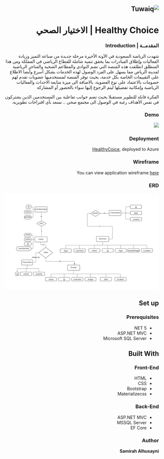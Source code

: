 <div dir="rtl" align="right" >

![Tuwaiq](https://i.ibb.co/SV2BSn5/tuwaiq.png)
----
# Healthy Choice | الاختيار الصحي

### المقدمــة | Introduction 
شهدت الرياضة السعودية في الآونة الأخيرة مرحلة جديدة من صناعة التميز وزيادة الفعاليات وإطلاق المبادرات بما يحقق تنمية شاملة للقطاع الرياضي في المملكة ومن هذا المنطلق انطلقت هذه المنصة التي تضم النوادي والمطاعم الصحية والمتاجر الرياضية لمدينة الرياض مما يسهل على الفرد الوصول لهذه الخدمات بشكل أسرع وأيضا الاطلاع على التقييمات الخاصة بكل خدمة، بحيث توفر المنصة لمستخدميها عضويات تقدم لهم خصومات بالاعتماد على نوع العضوية، بالاضافة الى ميزة متابعة الاحداث والفعاليات الرياضية وإمكانية تفضيلها ليتم الرجوع إليها سواء بالحضور أو المشاركة

الفكرة قابلة للتطوير مستقبلا بحيث تضم جوانب تفاعلية بين المستخدمين الذين يشتركون في نفس الأهداف رغبة في الوصول الى مجتمع صحي ..
نسعد بأي اقتراحات تطويرية.

### Demo

<img src="HealthChoice_Proj4//HealthyChoiceDemo.gif">
<br>

### Deployment
<p><a href="https://healthchoiceproj420210619005719.azurewebsites.net/" rel="nofollow">HealthyCoice</a>, deployed to Azure</p>

### Wireframe  
<p>You can view application wireframe <a href="https://wireframe.cc/pro/pp/08719377d451892" rel="nofollow">here</a></p> 

### ERD
<img src="HealthChoice_Proj4/ERD.png">

## Set up  

### Prerequisites
- NET 5 
- ASP.NET MVC
- Microsoft SQL Server 

## Built With

### Front-End  
 - HTML
 - CSS
 - Bootstrap 
 - Materializecss
### Back-End 
 - ASP.NET MVC
 - MSSQL Server
 - EF Core
### Author

<b>Samirah Alhusayni

</div>